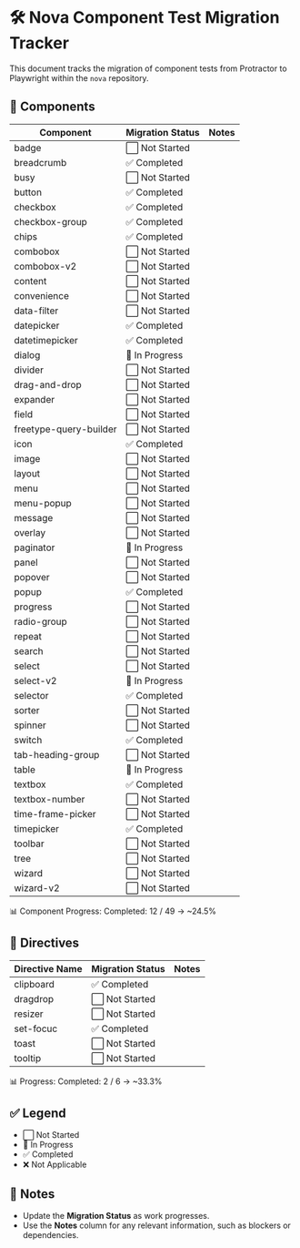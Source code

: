 # 🛠️ Nova Component Test Migration Tracker

This document tracks the migration of component tests from Protractor to Playwright within the `nova` repository.

## 📁 Components

| Component              | Migration Status | Notes |
| ---------------------- | ---------------- | ----- |
| badge                  | ⬜ Not Started   |       |
| breadcrumb             | ✅ Completed     |       |
| busy                   | ⬜ Not Started   |       |
| button                 | ✅ Completed     |       |
| checkbox               | ✅ Completed     |       |
| checkbox-group         | ✅ Completed     |       |
| chips                  | ✅ Completed     |       |
| combobox               | ⬜ Not Started   |       |
| combobox-v2            | ⬜ Not Started   |       |
| content                | ⬜ Not Started   |       |
| convenience            | ⬜ Not Started   |       |
| data-filter            | ⬜ Not Started   |       |
| datepicker             | ✅ Completed     |       |
| datetimepicker         | ✅ Completed   |       |
| dialog                 | 🔄 In Progress   |       |
| divider                | ⬜ Not Started   |       |
| drag-and-drop          | ⬜ Not Started   |       |
| expander               | ⬜ Not Started   |       |
| field                  | ⬜ Not Started   |       |
| freetype-query-builder | ⬜ Not Started   |       |
| icon                   | ✅ Completed     |       |
| image                  | ⬜ Not Started   |       |
| layout                 | ⬜ Not Started   |       |
| menu                   | ⬜ Not Started   |       |
| menu-popup             | ⬜ Not Started   |       |
| message                | ⬜ Not Started   |       |
| overlay                | ⬜ Not Started   |       |
| paginator              | 🔄 In Progress   |       |
| panel                  | ⬜ Not Started   |       |
| popover                | ⬜ Not Started   |       |
| popup                  | ✅ Completed     |       |
| progress               | ⬜ Not Started   |       |
| radio-group            | ⬜ Not Started   |       |
| repeat                 | ⬜ Not Started   |       |
| search                 | ⬜ Not Started   |       |
| select                 | ⬜ Not Started   |       |
| select-v2              | 🔄 In Progress   |       |
| selector               | ✅ Completed     |       |
| sorter                 | ⬜ Not Started   |       |
| spinner                | ⬜ Not Started   |       |
| switch                 | ✅ Completed     |       |
| tab-heading-group      | ⬜ Not Started   |       |
| table                  | 🔄 In Progress   |       |
| textbox                | ✅ Completed     |       |
| textbox-number         | ⬜ Not Started   |       |
| time-frame-picker      | ⬜ Not Started   |       |
| timepicker             | ✅ Completed     |       |
| toolbar                | ⬜ Not Started   |       |
| tree                   | ⬜ Not Started   |       |
| wizard                 | ⬜ Not Started   |       |
| wizard-v2              | ⬜ Not Started   |       |

📊 Component Progress:
Completed: 12 / 49 → ~24.5%

## 📁 Directives

| Directive Name | Migration Status | Notes |
| -------------- | ---------------- | ----- |
| clipboard      | ✅ Completed     |       |
| dragdrop       | ⬜ Not Started   |       |
| resizer        | ⬜ Not Started   |       |
| set-focuc      | ✅ Completed     |       |
| toast          | ⬜ Not Started   |       |
| tooltip        | ⬜ Not Started   |       |

📊 Progress:
Completed: 2 / 6 → ~33.3%

## ✅ Legend

- ⬜ Not Started
- 🔄 In Progress
- ✅ Completed
- ❌ Not Applicable

## 📌 Notes

- Update the **Migration Status** as work progresses.
- Use the **Notes** column for any relevant information, such as blockers or dependencies.
